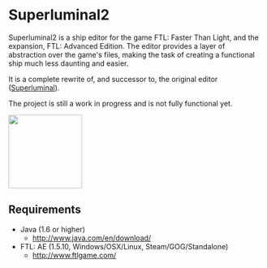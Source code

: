 Superluminal2
=============

Superluminal2 is a ship editor for the game FTL: Faster Than Light, and the expansion, FTL: Advanced Edition.
The editor provides a layer of abstraction over the game's files, making the task of creating a functional ship much less daunting and easier.

It is a complete rewrite of, and successor to, the original editor ([Superluminal](https://github.com/kartoFlane/Superluminal)).

The project is still a work in progress and is not fully functional yet.

<a href="https://raw.github.com/kartoFlane/superluminal2/master/img/ScreenShot1.png"><img src="https://raw.github.com/kartoFlane/superluminal2/master/img/ScreenShot1.png" width="145px" height="auto" /></a>

Requirements
------------
* Java (1.6 or higher)
    * http://www.java.com/en/download/
* FTL: AE (1.5.10, Windows/OSX/Linux, Steam/GOG/Standalone)
    * http://www.ftlgame.com/
